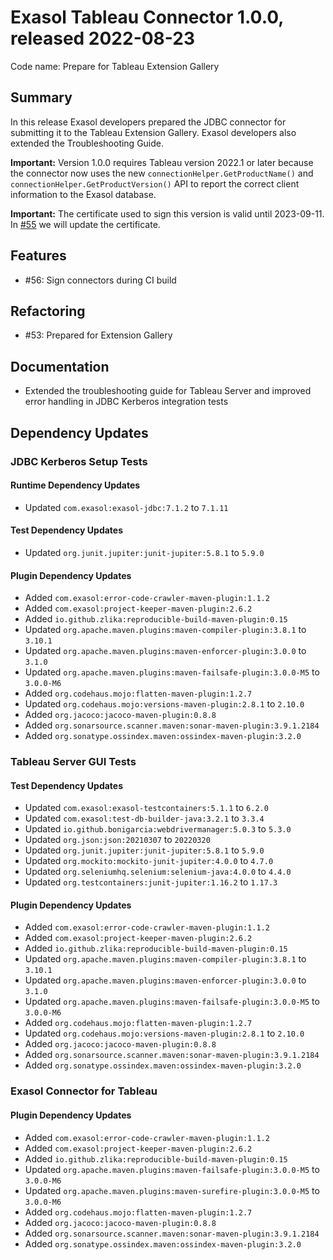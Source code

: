 # Exasol Tableau Connector 1.0.0, released 2022-08-23
 
Code name: Prepare for Tableau Extension Gallery

## Summary

In this release Exasol developers prepared the JDBC connector for submitting it to the Tableau Extension Gallery. Exasol developers also extended the Troubleshooting Guide.

**Important:** Version 1.0.0 requires Tableau version 2022.1 or later because the connector now uses the new `connectionHelper.GetProductName()` and `connectionHelper.GetProductVersion()` API to report the correct client information to the Exasol database.

**Important:** The certificate used to sign this version is valid until 2023-09-11. In [#55](https://github.com/exasol/tableau-connector/issues/55) we will update the certificate.

## Features

* #56: Sign connectors during CI build

## Refactoring

* #53: Prepared for Extension Gallery

## Documentation

* Extended the troubleshooting guide for Tableau Server and improved error handling in JDBC Kerberos integration tests

## Dependency Updates

### JDBC Kerberos Setup Tests

#### Runtime Dependency Updates

* Updated `com.exasol:exasol-jdbc:7.1.2` to `7.1.11`

#### Test Dependency Updates

* Updated `org.junit.jupiter:junit-jupiter:5.8.1` to `5.9.0`

#### Plugin Dependency Updates

* Added `com.exasol:error-code-crawler-maven-plugin:1.1.2`
* Added `com.exasol:project-keeper-maven-plugin:2.6.2`
* Added `io.github.zlika:reproducible-build-maven-plugin:0.15`
* Updated `org.apache.maven.plugins:maven-compiler-plugin:3.8.1` to `3.10.1`
* Updated `org.apache.maven.plugins:maven-enforcer-plugin:3.0.0` to `3.1.0`
* Updated `org.apache.maven.plugins:maven-failsafe-plugin:3.0.0-M5` to `3.0.0-M6`
* Added `org.codehaus.mojo:flatten-maven-plugin:1.2.7`
* Updated `org.codehaus.mojo:versions-maven-plugin:2.8.1` to `2.10.0`
* Added `org.jacoco:jacoco-maven-plugin:0.8.8`
* Added `org.sonarsource.scanner.maven:sonar-maven-plugin:3.9.1.2184`
* Added `org.sonatype.ossindex.maven:ossindex-maven-plugin:3.2.0`

### Tableau Server GUI Tests

#### Test Dependency Updates

* Updated `com.exasol:exasol-testcontainers:5.1.1` to `6.2.0`
* Updated `com.exasol:test-db-builder-java:3.2.1` to `3.3.4`
* Updated `io.github.bonigarcia:webdrivermanager:5.0.3` to `5.3.0`
* Updated `org.json:json:20210307` to `20220320`
* Updated `org.junit.jupiter:junit-jupiter:5.8.1` to `5.9.0`
* Updated `org.mockito:mockito-junit-jupiter:4.0.0` to `4.7.0`
* Updated `org.seleniumhq.selenium:selenium-java:4.0.0` to `4.4.0`
* Updated `org.testcontainers:junit-jupiter:1.16.2` to `1.17.3`

#### Plugin Dependency Updates

* Added `com.exasol:error-code-crawler-maven-plugin:1.1.2`
* Added `com.exasol:project-keeper-maven-plugin:2.6.2`
* Added `io.github.zlika:reproducible-build-maven-plugin:0.15`
* Updated `org.apache.maven.plugins:maven-compiler-plugin:3.8.1` to `3.10.1`
* Updated `org.apache.maven.plugins:maven-enforcer-plugin:3.0.0` to `3.1.0`
* Updated `org.apache.maven.plugins:maven-failsafe-plugin:3.0.0-M5` to `3.0.0-M6`
* Added `org.codehaus.mojo:flatten-maven-plugin:1.2.7`
* Updated `org.codehaus.mojo:versions-maven-plugin:2.8.1` to `2.10.0`
* Added `org.jacoco:jacoco-maven-plugin:0.8.8`
* Added `org.sonarsource.scanner.maven:sonar-maven-plugin:3.9.1.2184`
* Added `org.sonatype.ossindex.maven:ossindex-maven-plugin:3.2.0`

### Exasol Connector for Tableau

#### Plugin Dependency Updates

* Added `com.exasol:error-code-crawler-maven-plugin:1.1.2`
* Added `com.exasol:project-keeper-maven-plugin:2.6.2`
* Added `io.github.zlika:reproducible-build-maven-plugin:0.15`
* Updated `org.apache.maven.plugins:maven-failsafe-plugin:3.0.0-M5` to `3.0.0-M6`
* Updated `org.apache.maven.plugins:maven-surefire-plugin:3.0.0-M5` to `3.0.0-M6`
* Added `org.codehaus.mojo:flatten-maven-plugin:1.2.7`
* Added `org.jacoco:jacoco-maven-plugin:0.8.8`
* Added `org.sonarsource.scanner.maven:sonar-maven-plugin:3.9.1.2184`
* Added `org.sonatype.ossindex.maven:ossindex-maven-plugin:3.2.0`
